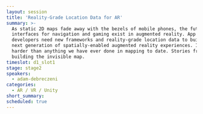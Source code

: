 ```yaml
---
layout: session
title: 'Reality-Grade Location Data for AR'
summary: >-
  As static 2D maps fade away with the bezels of mobile phones, the future
  interfaces for navigation and gaming exist in augmented reality. App
  developers need new frameworks and reality-grade location data to build the
  next generation of spatially-enabled augmented reality experiences. It’s
  harder than anything we have ever done in mapping to date. Stories from the people
  building the invisible map.
timeslot: d1_slot1
stage: stage2
speakers:
  - adam-debreczeni
categories:
  - AR / VR / Unity
short_summary: 
scheduled: true
---
```


